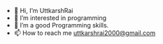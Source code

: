 - 👋 Hi, I’m UttkarshRai
- 👀 I’m interested in programming
- 🌱 I’m a good Programming skills.
- 📫 How to reach me uttkarshrai2000@gmail.com

<!---
UttkarshRai2000/UttkarshRai2000 is a ✨ special ✨ repository because its `README.md` (this file) appears on your GitHub profile.
You can click the Preview link to take a look at your changes.
--->
